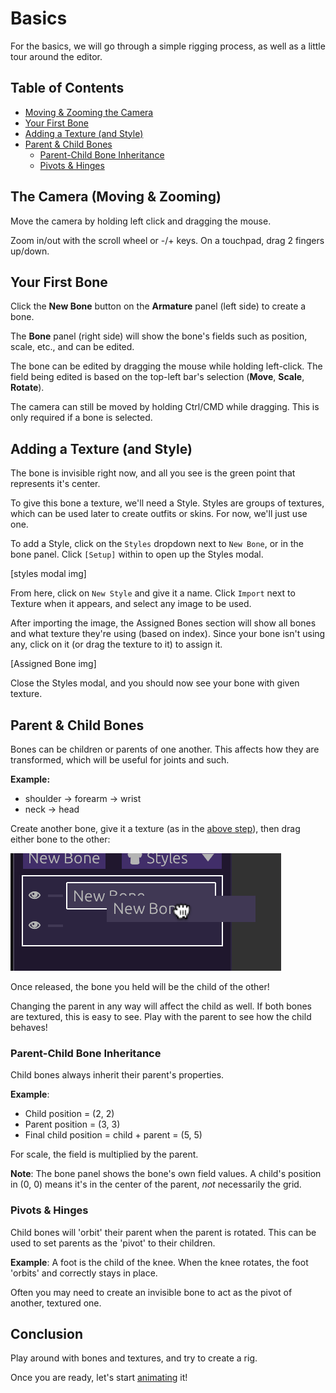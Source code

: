 # Basics

For the basics, we will go through a simple rigging process, as well as a little
tour around the editor.

## Table of Contents

- [Moving & Zooming the Camera](#moving--zooming-the-camera)
- [Your First Bone](#your-first-bone)
- [Adding a Texture (and Style)](#adding-a-texture-and-style)
- [Parent & Child Bones](#parent--child-bones)
  - [Parent-Child Bone Inheritance](#parent-child-bone-inheritance)
  - [Pivots & Hinges](#pivots--hinges)

## The Camera (Moving & Zooming)

Move the camera by holding left click and dragging the mouse.

Zoom in/out with the scroll wheel or -/+ keys. On a touchpad, drag 2 fingers
up/down.

## Your First Bone

Click the <strong>New Bone</strong> button on the <strong>Armature</strong>
panel (left side) to create a bone.

The <strong>Bone</strong> panel (right side) will show the bone's fields such as
position, scale, etc., and can be edited.

The bone can be edited by dragging the mouse while holding left-click. The field
being edited is based on the top-left bar's selection (<strong>Move</strong>,
<strong>Scale</strong>, <strong>Rotate</strong>).

The camera can still be moved by holding Ctrl/CMD while dragging. This is only
required if a bone is selected.

## Adding a Texture (and Style)

The bone is invisible right now, and all you see is the green point that
represents it's center.

To give this bone a texture, we'll need a Style. Styles are groups of textures,
which can be used later to create outfits or skins. For now, we'll just use one.

To add a Style, click on the `Styles` dropdown next to `New Bone`, or in the
bone panel. Click `[Setup]` within to open up the Styles modal.

[styles modal img]

From here, click on `New Style` and give it a name. Click `Import` next to
Texture when it appears, and select any image to be used.

After importing the image, the Assigned Bones section will show all bones and
what texture they're using (based on index). Since your bone isn't using any,
click on it (or drag the texture to it) to assign it.

[Assigned Bone img]

Close the Styles modal, and you should now see your bone with given texture.

## Parent & Child Bones

Bones can be children or parents of one another. This affects how they are
transformed, which will be useful for joints and such.

**Example:**

- shoulder -> forearm -> wrist
- neck -> head

Create another bone, give it a texture (as in the
[above step](#adding-a-texture-and-style)), then drag either bone to the other:

![highlight_bone](highlight_bone.png)

Once released, the bone you held will be the child of the other!

Changing the parent in any way will affect the child as well. If both bones are
textured, this is easy to see. Play with the parent to see how the child
behaves!

### Parent-Child Bone Inheritance

Child bones always inherit their parent's properties.

**Example**:

- Child position = (2, 2)
- Parent position = (3, 3)
- Final child position = child + parent = (5, 5)

For scale, the field is multiplied by the parent.

**Note**: The bone panel shows the bone's own field values. A child's position
in (0, 0) means it's in the center of the parent, _not_ necessarily the grid.

### Pivots & Hinges

Child bones will 'orbit' their parent when the parent is rotated. This can be
used to set parents as the 'pivot' to their children.

**Example**: A foot is the child of the knee. When the knee rotates, the foot
'orbits' and correctly stays in place.

Often you may need to create an invisible bone to act as the pivot of another,
textured one.

## Conclusion

Play around with bones and textures, and try to create a rig.

Once you are ready, let's start [animating](./animating.md) it!
